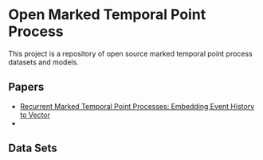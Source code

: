 # Open Marked Temporal Point Process
This project is a repository of open source marked temporal point process datasets and models.   




## Papers

- [Recurrent Marked Temporal Point Processes: Embedding Event History to Vector](https://www.kdd.org/kdd2016/papers/files/rpp1081-duA.pdf)
- 


## Data Sets

